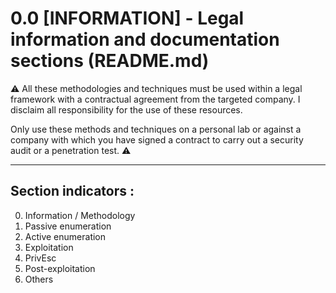 # 0.0 [INFORMATION] - Legal information and documentation sections (README.md)

:warning: All these methodologies and techniques must be used within a legal framework with a contractual agreement from the targeted company. I disclaim all responsibility for the use of these resources.

Only use these methods and techniques on a personal lab or against a company with which you have signed a contract to carry out a security audit or a penetration test. :warning:

---

## Section indicators :

0. Information / Methodology
1. Passive enumeration
2. Active enumeration
3. Exploitation
4. PrivEsc
5. Post-exploitation
6. Others
